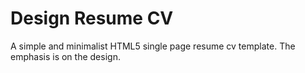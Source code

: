 # Design Resume CV

A simple and minimalist HTML5 single page resume cv template.
The emphasis is on the design.
